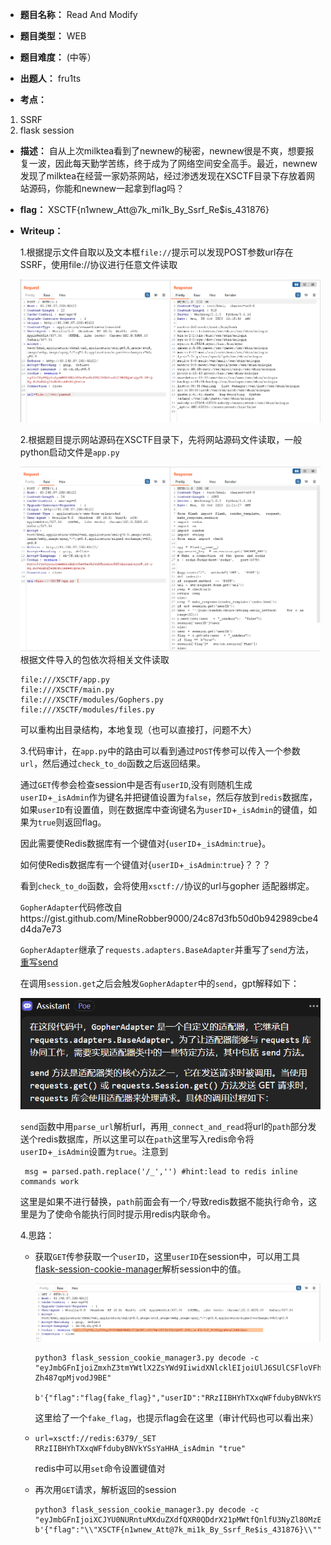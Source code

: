 * **题目名称：** Read And Modify

* **题目类型：** WEB

* **题目难度：** (中等）

* **出题人：** fru1ts

* **考点：**  

1. SSRF
2. flask session

* **描述：**  自从上次milktea看到了newnew的秘密，newnew很是不爽，想要报复一波，因此每天勤学苦练，终于成为了网络空间安全高手。最近，newnew发现了milktea在经营一家奶茶网站，经过渗透发现在XSCTF目录下存放着网站源码，你能和newnew一起拿到flag吗？

* **flag：** XSCTF{n1wnew_Att@7k_mi1k_By_Ssrf_Re$is_431876}

* **Writeup：** 

  1.根据提示文件自取以及文本框`file://`提示可以发现POST参数url存在SSRF，使用file://协议进行任意文件读取

  ![image-20231030192021912](README.assets/image-20231030192021912.png)

  2.根据题目提示网站源码在XSCTF目录下，先将网站源码文件读取，一般python启动文件是`app.py`

  ![image-20231030192137562](README.assets/image-20231030192137562.png)根据文件导入的包依次将相关文件读取

  ```
  file:///XSCTF/app.py
  file:///XSCTF/main.py
  file:///XSCTF/modules/Gophers.py
  file:///XSCTF/modules/files.py
  ```

  可以重构出目录结构，本地复现（也可以直接打，问题不大）

  3.代码审计，在`app.py`中的路由可以看到通过`POST`传参可以传入一个参数`url`，然后通过`check_to_do`函数之后返回结果。

  通过`GET`传参会检查session中是否有`userID`,没有则随机生成`userID`+`_isAdmin`作为键名并把键值设置为`false`，然后存放到`redis`数据库，如果`userID`有设置值，则在数据库中查询键名为`userID`+`_isAdmin`的键值，如果为`true`则返回flag。

  因此需要使Redis数据库有一个键值对{`userID`+`_isAdmin`:`true`}。
  
  如何使Redis数据库有一个键值对{`userID`+`_isAdmin`:`true`}？？？
  
  看到`check_to_do`函数，会将使用`xsctf://`协议的url与gopher 适配器绑定。
  
  `GopherAdapter`代码修改自https://gist.github.com/MineRobber9000/24c87d3fb50d0b942989cbe4d4da7e73
  
  `GopherAdapter`继承了`requests.adapters.BaseAdapter`并重写了`send`方法，[重写send](https://blog.51cto.com/u_16175455/6684705)
  
  在调用`session.get`之后会触发`GopherAdapter`中的`send`，gpt解释如下：
  
  ![image-20231031201653248](README.assets/image-20231031201653248.png)
  
  `send`函数中用`parse_url`解析url，再用`_connect_and_read`将url的`path`部分发送个redis数据库，所以这里可以在`path`这里写入redis命令将`userID`+`_isAdmin`设置为`true`。注意到
  
  ```
   msg = parsed.path.replace('/_','') #hint:lead to redis inline commands work
  ```
  
  这里是如果不进行替换，`path`前面会有一个`/`导致redis数据不能执行命令，这里是为了使命令能执行同时提示用redis内联命令。
  
  4.思路：
  
  * 获取`GET`传参获取一个`userID`，这里`userID`在session中，可以用工具[flask-session-cookie-manager](https://github.com/noraj/flask-session-cookie-manager)解析session中的值。
  
    ![image-20231031192359181](README.assets/image-20231031192359181.png)
  
    ```
    python3 flask_session_cookie_manager3.py decode -c "eyJmbGFnIjoiZmxhZ3tmYWtlX2ZsYWd9IiwidXNlcklEIjoiUlJ6SUlCSFloVFh4cVdGZmR1YnlCTlZrWVNzWWFISEEifQ.ZUDqOQ.XRz7AeDCGI-Zh487qpMjvodJ9BE"
    
    b'{"flag":"flag{fake_flag}","userID":"RRzIIBHYhTXxqWFfdubyBNVkYSsYaHHA"}'
    ```
    
    这里给了一个`fake_flag`，也提示flag会在这里（审计代码也可以看出来）
  
  - ```
    url=xsctf://redis:6379/_SET RRzIIBHYhTXxqWFfdubyBNVkYSsYaHHA_isAdmin "true"
    ```
  
    redis中可以用`set`命令设置键值对
  
  - 再次用`GET`请求，解析返回的session
  
    ```
    python3 flask_session_cookie_manager3.py decode -c "eyJmbGFnIjoiXCJYU0NURntuMXduZXdfQXR0QDdrX21pMWtfQnlfU3NyZl80MzE4NzZ9XCIiLCJ1c2VySUQiOiJSUnpJSUJIWWhUWHhxV0ZmZHVieUJOVmtZU3NZYUhIQSJ9.ZUDk4g.VuXShu8Dp9FLidM3sDLBBi5uXZI"
    b'{"flag":"\\"XSCTF{n1wnew_Att@7k_mi1k_By_Ssrf_Re$is_431876}\\"","userID":"RRzIIBHYhTXxqWFfdubyBNVkYSsYaHHA"}'
    ```
  
    
